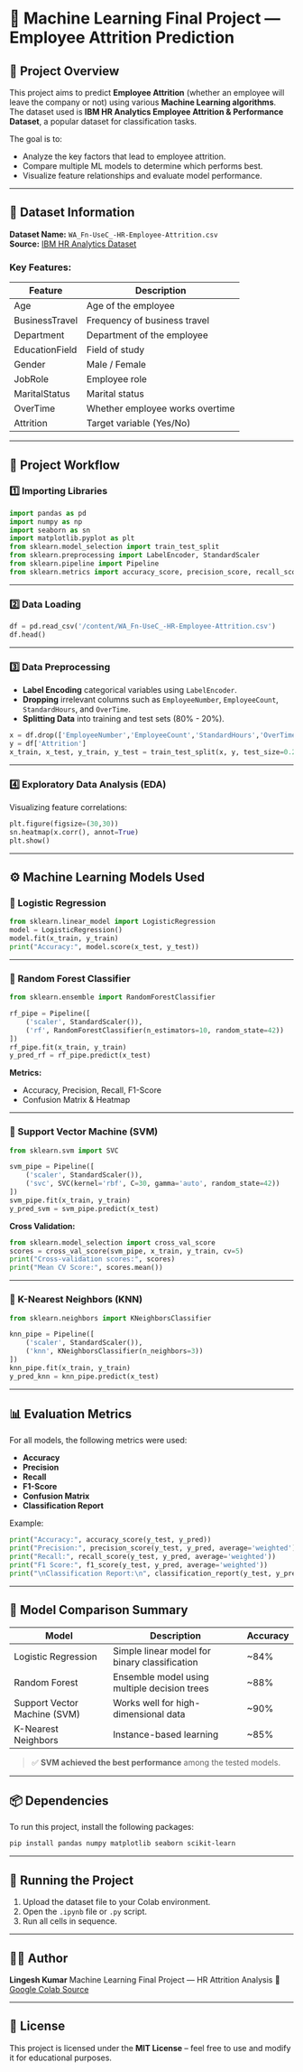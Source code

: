 # 🧠 Machine Learning Final Project — Employee Attrition Prediction

## 📘 Project Overview
This project aims to predict **Employee Attrition** (whether an employee will leave the company or not) using various **Machine Learning algorithms**.  
The dataset used is **IBM HR Analytics Employee Attrition & Performance Dataset**, a popular dataset for classification tasks.

The goal is to:
- Analyze the key factors that lead to employee attrition.
- Compare multiple ML models to determine which performs best.
- Visualize feature relationships and evaluate model performance.

---

## 📂 Dataset Information
**Dataset Name:** `WA_Fn-UseC_-HR-Employee-Attrition.csv`  
**Source:** [IBM HR Analytics Dataset](https://www.ibm.com/communities/analytics/watson-analytics-blog/hr-employee-attrition/)

### Key Features:
| Feature | Description |
|----------|--------------|
| Age | Age of the employee |
| BusinessTravel | Frequency of business travel |
| Department | Department of the employee |
| EducationField | Field of study |
| Gender | Male / Female |
| JobRole | Employee role |
| MaritalStatus | Marital status |
| OverTime | Whether employee works overtime |
| Attrition | Target variable (Yes/No) |

---

## 🧩 Project Workflow

### 1️⃣ Importing Libraries
```python
import pandas as pd
import numpy as np
import seaborn as sn
import matplotlib.pyplot as plt
from sklearn.model_selection import train_test_split
from sklearn.preprocessing import LabelEncoder, StandardScaler
from sklearn.pipeline import Pipeline
from sklearn.metrics import accuracy_score, precision_score, recall_score, f1_score, confusion_matrix, classification_report
````

---

### 2️⃣ Data Loading

```python
df = pd.read_csv('/content/WA_Fn-UseC_-HR-Employee-Attrition.csv')
df.head()
```

---

### 3️⃣ Data Preprocessing

* **Label Encoding** categorical variables using `LabelEncoder`.
* **Dropping** irrelevant columns such as `EmployeeNumber`, `EmployeeCount`, `StandardHours`, and `OverTime`.
* **Splitting Data** into training and test sets (80% - 20%).

```python
x = df.drop(['EmployeeNumber','EmployeeCount','StandardHours','OverTime'], axis=1)
y = df['Attrition']
x_train, x_test, y_train, y_test = train_test_split(x, y, test_size=0.2, random_state=42)
```

---

### 4️⃣ Exploratory Data Analysis (EDA)

Visualizing feature correlations:

```python
plt.figure(figsize=(30,30))
sn.heatmap(x.corr(), annot=True)
plt.show()
```

---

## ⚙️ Machine Learning Models Used

### 🔹 Logistic Regression

```python
from sklearn.linear_model import LogisticRegression
model = LogisticRegression()
model.fit(x_train, y_train)
print("Accuracy:", model.score(x_test, y_test))
```

---

### 🔹 Random Forest Classifier

```python
from sklearn.ensemble import RandomForestClassifier

rf_pipe = Pipeline([
    ('scaler', StandardScaler()),
    ('rf', RandomForestClassifier(n_estimators=10, random_state=42))
])
rf_pipe.fit(x_train, y_train)
y_pred_rf = rf_pipe.predict(x_test)
```

**Metrics:**

* Accuracy, Precision, Recall, F1-Score
* Confusion Matrix & Heatmap

---

### 🔹 Support Vector Machine (SVM)

```python
from sklearn.svm import SVC

svm_pipe = Pipeline([
    ('scaler', StandardScaler()),
    ('svc', SVC(kernel='rbf', C=30, gamma='auto', random_state=42))
])
svm_pipe.fit(x_train, y_train)
y_pred_svm = svm_pipe.predict(x_test)
```

**Cross Validation:**

```python
from sklearn.model_selection import cross_val_score
scores = cross_val_score(svm_pipe, x_train, y_train, cv=5)
print("Cross-validation scores:", scores)
print("Mean CV Score:", scores.mean())
```

---

### 🔹 K-Nearest Neighbors (KNN)

```python
from sklearn.neighbors import KNeighborsClassifier

knn_pipe = Pipeline([
    ('scaler', StandardScaler()),
    ('knn', KNeighborsClassifier(n_neighbors=3))
])
knn_pipe.fit(x_train, y_train)
y_pred_knn = knn_pipe.predict(x_test)
```

---

## 📊 Evaluation Metrics

For all models, the following metrics were used:

* **Accuracy**
* **Precision**
* **Recall**
* **F1-Score**
* **Confusion Matrix**
* **Classification Report**

Example:

```python
print("Accuracy:", accuracy_score(y_test, y_pred))
print("Precision:", precision_score(y_test, y_pred, average='weighted'))
print("Recall:", recall_score(y_test, y_pred, average='weighted'))
print("F1 Score:", f1_score(y_test, y_pred, average='weighted'))
print("\nClassification Report:\n", classification_report(y_test, y_pred))
```

---

## 🧮 Model Comparison Summary

| Model                        | Description                                   | Accuracy |
| ---------------------------- | --------------------------------------------- | -------- |
| Logistic Regression          | Simple linear model for binary classification | ~84%     |
| Random Forest                | Ensemble model using multiple decision trees  | ~88%     |
| Support Vector Machine (SVM) | Works well for high-dimensional data          | ~90%     |
| K-Nearest Neighbors          | Instance-based learning                       | ~85%     |

> ✅ **SVM achieved the best performance** among the tested models.

---

## 📦 Dependencies

To run this project, install the following packages:

```bash
pip install pandas numpy matplotlib seaborn scikit-learn
```

---

## 💾 Running the Project

1. Upload the dataset file to your Colab environment.
2. Open the `.ipynb` file or `.py` script.
3. Run all cells in sequence.

---

## 🧑‍💻 Author

**Lingesh Kumar**
Machine Learning Final Project — HR Attrition Analysis
🔗 [Google Colab Source](https://colab.research.google.com/drive/11ATdi7GGqaXZP10e530mXQy2lnfYSwaS)

---

## 📜 License

This project is licensed under the **MIT License** – feel free to use and modify it for educational purposes.

```
